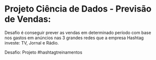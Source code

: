 # Projeto Ciência de Dados - Previsão de Vendas:

Desafio é conseguir prever as vendas em determinado período com base nos gastos em anúncios nas 3 grandes redes que a empresa Hashtag investe: TV, Jornal e Rádio.

Desafio: Projeto #hashtagtreinamentos
